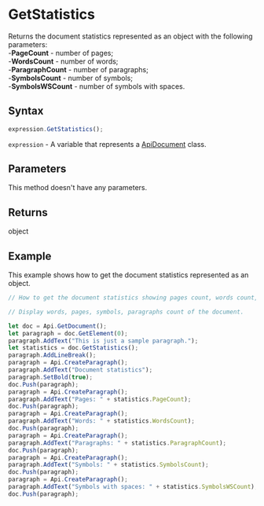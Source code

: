 # GetStatistics

Returns the document statistics represented as an object with the following parameters:\
-**PageCount** - number of pages;\
-**WordsCount** - number of words;\
-**ParagraphCount** - number of paragraphs;\
-**SymbolsCount** - number of symbols;\
-**SymbolsWSCount** - number of symbols with spaces.

## Syntax

```javascript
expression.GetStatistics();
```

`expression` - A variable that represents a [ApiDocument](../ApiDocument.md) class.

## Parameters

This method doesn't have any parameters.

## Returns

object

## Example

This example shows how to get the document statistics represented as an object.

```javascript editor-docx
// How to get the document statistics showing pages count, words count, etc.

// Display words, pages, symbols, paragraphs count of the document.

let doc = Api.GetDocument();
let paragraph = doc.GetElement(0);
paragraph.AddText("This is just a sample paragraph.");
let statistics = doc.GetStatistics();
paragraph.AddLineBreak();
paragraph = Api.CreateParagraph();
paragraph.AddText("Document statistics");
paragraph.SetBold(true);
doc.Push(paragraph);
paragraph = Api.CreateParagraph();
paragraph.AddText("Pages: " + statistics.PageCount);
doc.Push(paragraph);
paragraph = Api.CreateParagraph();
paragraph.AddText("Words: " + statistics.WordsCount);
doc.Push(paragraph);
paragraph = Api.CreateParagraph();
paragraph.AddText("Paragraphs: " + statistics.ParagraphCount);
doc.Push(paragraph);
paragraph = Api.CreateParagraph();
paragraph.AddText("Symbols: " + statistics.SymbolsCount);
doc.Push(paragraph);
paragraph = Api.CreateParagraph();
paragraph.AddText("Symbols with spaces: " + statistics.SymbolsWSCount);
doc.Push(paragraph);
```
